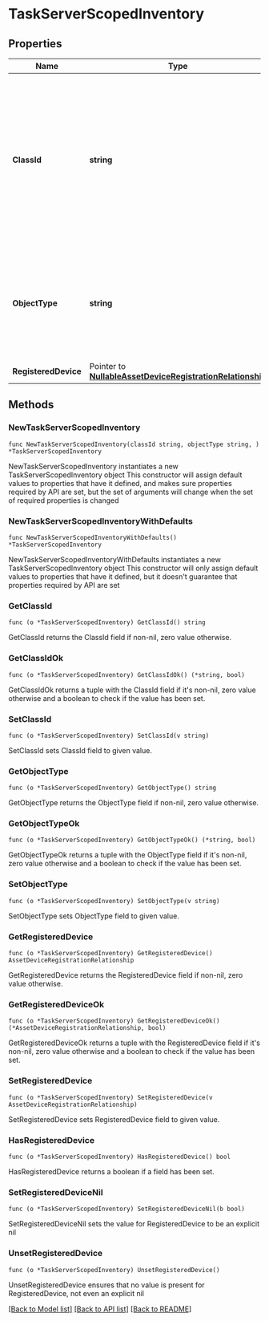 # TaskServerScopedInventory

## Properties

Name | Type | Description | Notes
------------ | ------------- | ------------- | -------------
**ClassId** | **string** | The fully-qualified name of the instantiated, concrete type. This property is used as a discriminator to identify the type of the payload when marshaling and unmarshaling data. | [default to "task.ServerScopedInventory"]
**ObjectType** | **string** | The fully-qualified name of the instantiated, concrete type. The value should be the same as the &#39;ClassId&#39; property. | [default to "task.ServerScopedInventory"]
**RegisteredDevice** | Pointer to [**NullableAssetDeviceRegistrationRelationship**](AssetDeviceRegistrationRelationship.md) |  | [optional] 

## Methods

### NewTaskServerScopedInventory

`func NewTaskServerScopedInventory(classId string, objectType string, ) *TaskServerScopedInventory`

NewTaskServerScopedInventory instantiates a new TaskServerScopedInventory object
This constructor will assign default values to properties that have it defined,
and makes sure properties required by API are set, but the set of arguments
will change when the set of required properties is changed

### NewTaskServerScopedInventoryWithDefaults

`func NewTaskServerScopedInventoryWithDefaults() *TaskServerScopedInventory`

NewTaskServerScopedInventoryWithDefaults instantiates a new TaskServerScopedInventory object
This constructor will only assign default values to properties that have it defined,
but it doesn't guarantee that properties required by API are set

### GetClassId

`func (o *TaskServerScopedInventory) GetClassId() string`

GetClassId returns the ClassId field if non-nil, zero value otherwise.

### GetClassIdOk

`func (o *TaskServerScopedInventory) GetClassIdOk() (*string, bool)`

GetClassIdOk returns a tuple with the ClassId field if it's non-nil, zero value otherwise
and a boolean to check if the value has been set.

### SetClassId

`func (o *TaskServerScopedInventory) SetClassId(v string)`

SetClassId sets ClassId field to given value.


### GetObjectType

`func (o *TaskServerScopedInventory) GetObjectType() string`

GetObjectType returns the ObjectType field if non-nil, zero value otherwise.

### GetObjectTypeOk

`func (o *TaskServerScopedInventory) GetObjectTypeOk() (*string, bool)`

GetObjectTypeOk returns a tuple with the ObjectType field if it's non-nil, zero value otherwise
and a boolean to check if the value has been set.

### SetObjectType

`func (o *TaskServerScopedInventory) SetObjectType(v string)`

SetObjectType sets ObjectType field to given value.


### GetRegisteredDevice

`func (o *TaskServerScopedInventory) GetRegisteredDevice() AssetDeviceRegistrationRelationship`

GetRegisteredDevice returns the RegisteredDevice field if non-nil, zero value otherwise.

### GetRegisteredDeviceOk

`func (o *TaskServerScopedInventory) GetRegisteredDeviceOk() (*AssetDeviceRegistrationRelationship, bool)`

GetRegisteredDeviceOk returns a tuple with the RegisteredDevice field if it's non-nil, zero value otherwise
and a boolean to check if the value has been set.

### SetRegisteredDevice

`func (o *TaskServerScopedInventory) SetRegisteredDevice(v AssetDeviceRegistrationRelationship)`

SetRegisteredDevice sets RegisteredDevice field to given value.

### HasRegisteredDevice

`func (o *TaskServerScopedInventory) HasRegisteredDevice() bool`

HasRegisteredDevice returns a boolean if a field has been set.

### SetRegisteredDeviceNil

`func (o *TaskServerScopedInventory) SetRegisteredDeviceNil(b bool)`

 SetRegisteredDeviceNil sets the value for RegisteredDevice to be an explicit nil

### UnsetRegisteredDevice
`func (o *TaskServerScopedInventory) UnsetRegisteredDevice()`

UnsetRegisteredDevice ensures that no value is present for RegisteredDevice, not even an explicit nil

[[Back to Model list]](../README.md#documentation-for-models) [[Back to API list]](../README.md#documentation-for-api-endpoints) [[Back to README]](../README.md)



